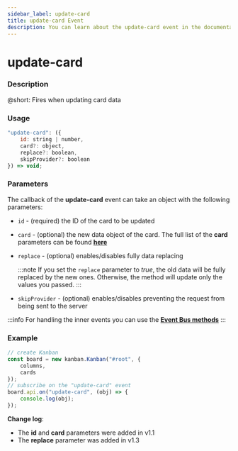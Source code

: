 ```yaml
---
sidebar_label: update-card
title: update-card Event
description: You can learn about the update-card event in the documentation of the DHTMLX JavaScript Kanban library. Browse developer guides and API reference, try out code examples and live demos, and download a free 30-day evaluation version of DHTMLX Kanban.
---
```


# update-card

### Description

@short: Fires when updating card data

### Usage

~~~jsx {}
"update-card": ({
	id: string | number,
	card?: object,
	replace?: boolean,
	skipProvider?: boolean
}) => void;
~~~

### Parameters

The callback of the **update-card** event can take an object with the following parameters:

- `id` - (required) the ID of the card to be updated
- `card` - (optional) the new data object of the card. The full list of the **card** parameters can be found [**here**](api/config/js_kanban_cards_config.md)
- `replace` - (optional) enables/disables fully data replacing

	:::note
	If you set the `replace` parameter to *true*, the old data will be fully replaced by the new ones. Otherwise, the method will update only the values you passed.
	:::

- `skipProvider` - (optional) enables/disables preventing the request from being sent to the server

:::info
For handling the inner events you can use the [**Event Bus methods**](api/overview/main_overview.md/#event-bus-methods)
:::

### Example

~~~jsx {7-9}
// create Kanban
const board = new kanban.Kanban("#root", {
	columns,
	cards
});
// subscribe on the "update-card" event
board.api.on("update-card", (obj) => {
	console.log(obj);
});
~~~

**Change log**:
- The **id** and **card** parameters were added in v1.1
- The **replace** parameter was added in v1.3